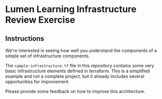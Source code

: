 # Lumen Learning Infrastructure Review Exercise

## Instructions
We're interested in seeing how well you understand the components of a simple set of infrastructure components.

The `sample-infrastructure.tf` file in this repository contains some very basic infrastructure elements defined in terraform. This is a simplified example and not a complete project, but it already includes several opportunities for improvement.

Please provide some feedback on how to improve this architecture.